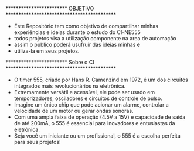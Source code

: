 
************************ OBJETIVO *******************************************
                                  
- Este Repositório tem como objetivo de compartilhar minhas experiências e ideias durante o estudo do CI-NE555 
- todos projetos visa a utilização componente na area de automação
- assim o publico poderá usufruir das ideias minhas e 
- utiliza-la em seus projetos.
  
************************ Sobre o CI *******************************************

- O timer 555, criado por Hans R. Camenzind em 1972, é um dos circuitos integrados mais revolucionários na eletrônica. 
- Extremamente versátil e acessível, ele pode ser usado em temporizadores, osciladores e circuitos de controle de pulso.
- Imagine um único chip que pode acionar um alarme, controlar a velocidade de um motor ou gerar ondas sonoras.
- Com uma ampla faixa de operação (4.5V a 15V) e capacidade de saída de até 200mA, o 555 é essencial para inovadores e entusiastas da eletrônica.
- Seja você um iniciante ou um profissional, o 555 é a escolha perfeita para seus projetos!
